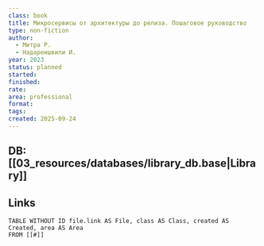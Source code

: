 ```yaml
---
class: book
title: Микросервисы от архитектуры до релиза. Пошаговое руководство
type: non-fiction
author:
  - Митра Р.
  - Надареишвили И.
year: 2023
status: planned
started:
finished:
rate:
area: professional
format:
tags:
created: 2025-09-24
---
```

## DB: [[03_resources/databases/library_db.base|Library]]

## Links

```dataview
TABLE WITHOUT ID file.link AS File, class AS Class, created AS Created, area AS Area
FROM [[#]]
````